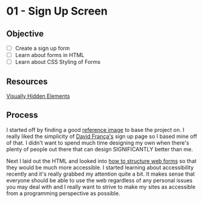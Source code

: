 # 01 - Sign Up Screen

## Objective

- [ ] Create a sign up form
- [ ] Learn about forms in HTML
- [ ] Learn about CSS Styling of Forms

## Resources

[Visually Hidden Elements](https://www.a11yproject.com/posts/2013-01-11-how-to-hide-content/)

## Process

I started off by finding a good [reference image](https://collectui.com/designers/davidjnf/sign-up) to base the project on. I really liked the simplicity of [David França's](https://dribbble.com/davidjnf) sign up page so I based mine off of that. I didn't want to spend much time designing my own when there's plenty of people out there that can design SIGNIFICANTLY better than me.

Next I laid out the HTML and looked into [how to structure web forms](https://developer.mozilla.org/en-US/docs/Learn/Forms/How_to_structure_a_web_form) so that they would be much more accessible. I started learning about accessibility recently and it's really grabbed my attention quite a bit. It makes sense that everyone should be able to use the web regardless of any personal issues you may deal with and I really want to strive to make my sites as accessible from a programming perspective as possible.
